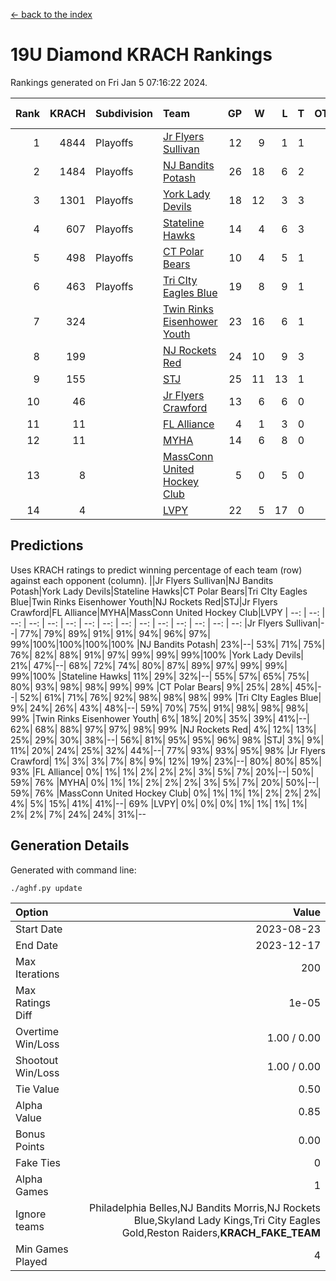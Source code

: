 [<- back to the index](readme.md)
# 19U Diamond KRACH Rankings
Rankings generated on Fri Jan  5 07:16:22 2024.

Rank|KRACH|Subdivision|Team|GP|W|L|T|OTW|OTL|SoS|Exp Wins|Win Diff
---:|---:|:---|:---|---:|---:|---:|---:|---:|---:|---:|---:|---:
1|4844|Playoffs|[Jr Flyers Sullivan](https://gamesheetstats.com/seasons/3663/teams/140859/schedule)|12|9|1|1|1|0|746|11.3|-0.0
2|1484|Playoffs|[NJ Bandits Potash](https://gamesheetstats.com/seasons/3663/teams/140857/schedule)|26|18|6|2|0|0|929|19.8|-0.0
3|1301|Playoffs|[York Lady Devils](https://gamesheetstats.com/seasons/3663/teams/140856/schedule)|18|12|3|3|0|0|694|14.3|-0.0
4|607|Playoffs|[Stateline Hawks](https://gamesheetstats.com/seasons/3663/teams/141851/schedule)|14|4|6|3|0|1|1667|6.3|-0.0
5|498|Playoffs|[CT Polar Bears](https://gamesheetstats.com/seasons/3663/teams/140853/schedule)|10|4|5|1|0|0|1423|5.3|-0.0
6|463|Playoffs|[Tri CIty Eagles Blue](https://gamesheetstats.com/seasons/3663/teams/140852/schedule)|19|8|9|1|1|0|1009|10.3|-0.0
7|324||[Twin Rinks Eisenhower Youth](https://gamesheetstats.com/seasons/3663/teams/140861/schedule)|23|16|6|1|0|0|284|17.3|-0.0
8|199||[NJ Rockets Red](https://gamesheetstats.com/seasons/3663/teams/140855/schedule)|24|10|9|3|1|1|589|13.3|-0.0
9|155||[STJ](https://gamesheetstats.com/seasons/3663/teams/140858/schedule)|25|11|13|1|0|0|499|12.3|-0.0
10|46||[Jr Flyers Crawford](https://gamesheetstats.com/seasons/3663/teams/140862/schedule)|13|6|6|0|0|1|113|6.9|0.0
11|11||[FL Alliance](https://gamesheetstats.com/seasons/3663/teams/156907/schedule)|4|1|3|0|0|0|310|1.9|0.0
12|11||[MYHA](https://gamesheetstats.com/seasons/3663/teams/140863/schedule)|14|6|8|0|0|0|76|6.9|0.0
13|8||[MassConn United Hockey Club](https://gamesheetstats.com/seasons/3663/teams/140854/schedule)|5|0|5|0|0|0|548|0.9|0.0
14|4||[LVPY](https://gamesheetstats.com/seasons/3663/teams/140860/schedule)|22|5|17|0|0|0|240|5.9|0.0

## Predictions
Uses KRACH ratings to predict winning percentage of each team (row) against each opponent (column).
||Jr Flyers Sullivan|NJ Bandits Potash|York Lady Devils|Stateline Hawks|CT Polar Bears|Tri CIty Eagles Blue|Twin Rinks Eisenhower Youth|NJ Rockets Red|STJ|Jr Flyers Crawford|FL Alliance|MYHA|MassConn United Hockey Club|LVPY
| --: | --: | --: | --: | --: | --: | --: | --: | --: | --: | --: | --: | --: | --: | --: 
|Jr Flyers Sullivan|--| 77%| 79%| 89%| 91%| 91%| 94%| 96%| 97%| 99%|100%|100%|100%|100%
|NJ Bandits Potash| 23%|--| 53%| 71%| 75%| 76%| 82%| 88%| 91%| 97%| 99%| 99%| 99%|100%
|York Lady Devils| 21%| 47%|--| 68%| 72%| 74%| 80%| 87%| 89%| 97%| 99%| 99%| 99%|100%
|Stateline Hawks| 11%| 29%| 32%|--| 55%| 57%| 65%| 75%| 80%| 93%| 98%| 98%| 99%| 99%
|CT Polar Bears|  9%| 25%| 28%| 45%|--| 52%| 61%| 71%| 76%| 92%| 98%| 98%| 98%| 99%
|Tri CIty Eagles Blue|  9%| 24%| 26%| 43%| 48%|--| 59%| 70%| 75%| 91%| 98%| 98%| 98%| 99%
|Twin Rinks Eisenhower Youth|  6%| 18%| 20%| 35%| 39%| 41%|--| 62%| 68%| 88%| 97%| 97%| 98%| 99%
|NJ Rockets Red|  4%| 12%| 13%| 25%| 29%| 30%| 38%|--| 56%| 81%| 95%| 95%| 96%| 98%
|STJ|  3%|  9%| 11%| 20%| 24%| 25%| 32%| 44%|--| 77%| 93%| 93%| 95%| 98%
|Jr Flyers Crawford|  1%|  3%|  3%|  7%|  8%|  9%| 12%| 19%| 23%|--| 80%| 80%| 85%| 93%
|FL Alliance|  0%|  1%|  1%|  2%|  2%|  2%|  3%|  5%|  7%| 20%|--| 50%| 59%| 76%
|MYHA|  0%|  1%|  1%|  2%|  2%|  2%|  3%|  5%|  7%| 20%| 50%|--| 59%| 76%
|MassConn United Hockey Club|  0%|  1%|  1%|  1%|  2%|  2%|  2%|  4%|  5%| 15%| 41%| 41%|--| 69%
|LVPY|  0%|  0%|  0%|  1%|  1%|  1%|  1%|  2%|  2%|  7%| 24%| 24%| 31%|--

## Generation Details

Generated with command line:
```
./aghf.py update
```

| Option | Value |
| :----- | ----: |
| Start Date | 2023-08-23 |
| End Date | 2023-12-17 |
| Max Iterations | 200 |
| Max Ratings Diff | 1e-05 |
| Overtime Win/Loss | 1.00 / 0.00 |
| Shootout Win/Loss | 1.00 / 0.00 |
| Tie Value | 0.50 |
| Alpha Value | 0.85 |
| Bonus Points | 0.00 |
| Fake Ties | 0 |
| Alpha Games | 1 |
| Ignore teams | Philadelphia Belles,NJ Bandits Morris,NJ Rockets Blue,Skyland Lady Kings,Tri City Eagles Gold,Reston Raiders,__KRACH_FAKE_TEAM__ |
| Min Games Played | 4 |

